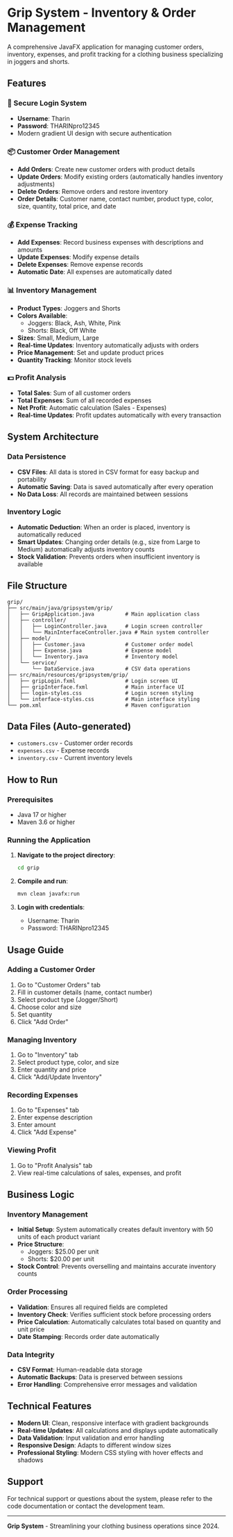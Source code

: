 # Grip System - Inventory & Order Management

A comprehensive JavaFX application for managing customer orders, inventory, expenses, and profit tracking for a clothing business specializing in joggers and shorts.

## Features

### 🔐 Secure Login System
- **Username**: Tharin
- **Password**: THARINpro12345
- Modern gradient UI design with secure authentication

### 📦 Customer Order Management
- **Add Orders**: Create new customer orders with product details
- **Update Orders**: Modify existing orders (automatically handles inventory adjustments)
- **Delete Orders**: Remove orders and restore inventory
- **Order Details**: Customer name, contact number, product type, color, size, quantity, total price, and date

### 💰 Expense Tracking
- **Add Expenses**: Record business expenses with descriptions and amounts
- **Update Expenses**: Modify expense details
- **Delete Expenses**: Remove expense records
- **Automatic Date**: All expenses are automatically dated

### 📊 Inventory Management
- **Product Types**: Joggers and Shorts
- **Colors Available**:
  - Joggers: Black, Ash, White, Pink
  - Shorts: Black, Off White
- **Sizes**: Small, Medium, Large
- **Real-time Updates**: Inventory automatically adjusts with orders
- **Price Management**: Set and update product prices
- **Quantity Tracking**: Monitor stock levels

### 💵 Profit Analysis
- **Total Sales**: Sum of all customer orders
- **Total Expenses**: Sum of all recorded expenses
- **Net Profit**: Automatic calculation (Sales - Expenses)
- **Real-time Updates**: Profit updates automatically with every transaction

## System Architecture

### Data Persistence
- **CSV Files**: All data is stored in CSV format for easy backup and portability
- **Automatic Saving**: Data is saved automatically after every operation
- **No Data Loss**: All records are maintained between sessions

### Inventory Logic
- **Automatic Deduction**: When an order is placed, inventory is automatically reduced
- **Smart Updates**: Changing order details (e.g., size from Large to Medium) automatically adjusts inventory counts
- **Stock Validation**: Prevents orders when insufficient inventory is available

## File Structure

```
grip/
├── src/main/java/gripsystem/grip/
│   ├── GripApplication.java          # Main application class
│   ├── controller/
│   │   ├── LoginController.java      # Login screen controller
│   │   └── MainInterfaceController.java # Main system controller
│   ├── model/
│   │   ├── Customer.java             # Customer order model
│   │   ├── Expense.java              # Expense model
│   │   └── Inventory.java            # Inventory model
│   └── service/
│       └── DataService.java          # CSV data operations
├── src/main/resources/gripsystem/grip/
│   ├── gripLogin.fxml                # Login screen UI
│   ├── gripInterface.fxml            # Main interface UI
│   ├── login-styles.css              # Login screen styling
│   └── interface-styles.css          # Main interface styling
└── pom.xml                           # Maven configuration
```

## Data Files (Auto-generated)

- `customers.csv` - Customer order records
- `expenses.csv` - Expense records
- `inventory.csv` - Current inventory levels

## How to Run

### Prerequisites
- Java 17 or higher
- Maven 3.6 or higher

### Running the Application

1. **Navigate to the project directory**:
   ```bash
   cd grip
   ```

2. **Compile and run**:
   ```bash
   mvn clean javafx:run
   ```

3. **Login with credentials**:
   - Username: Tharin
   - Password: THARINpro12345

## Usage Guide

### Adding a Customer Order
1. Go to "Customer Orders" tab
2. Fill in customer details (name, contact number)
3. Select product type (Jogger/Short)
4. Choose color and size
5. Set quantity
6. Click "Add Order"

### Managing Inventory
1. Go to "Inventory" tab
2. Select product type, color, and size
3. Enter quantity and price
4. Click "Add/Update Inventory"

### Recording Expenses
1. Go to "Expenses" tab
2. Enter expense description
3. Enter amount
4. Click "Add Expense"

### Viewing Profit
1. Go to "Profit Analysis" tab
2. View real-time calculations of sales, expenses, and profit

## Business Logic

### Inventory Management
- **Initial Setup**: System automatically creates default inventory with 50 units of each product variant
- **Price Structure**: 
  - Joggers: $25.00 per unit
  - Shorts: $20.00 per unit
- **Stock Control**: Prevents overselling and maintains accurate inventory counts

### Order Processing
- **Validation**: Ensures all required fields are completed
- **Inventory Check**: Verifies sufficient stock before processing orders
- **Price Calculation**: Automatically calculates total based on quantity and unit price
- **Date Stamping**: Records order date automatically

### Data Integrity
- **CSV Format**: Human-readable data storage
- **Automatic Backups**: Data is preserved between sessions
- **Error Handling**: Comprehensive error messages and validation

## Technical Features

- **Modern UI**: Clean, responsive interface with gradient backgrounds
- **Real-time Updates**: All calculations and displays update automatically
- **Data Validation**: Input validation and error handling
- **Responsive Design**: Adapts to different window sizes
- **Professional Styling**: Modern CSS styling with hover effects and shadows

## Support

For technical support or questions about the system, please refer to the code documentation or contact the development team.

---

**Grip System** - Streamlining your clothing business operations since 2024. 